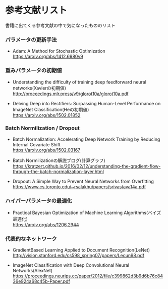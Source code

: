 # 参考文献リスト

書籍に出てくる参考文献の中で気になったもののリスト

### パラメータの更新手法
- Adam: A Method for Stochastic Optimization  
  https://arxiv.org/abs/1412.6980v9

### 重みパラメータの初期値
- Understanding the difficulty of training deep feedforward neural networks(Xavierの初期値)  
  http://proceedings.mlr.press/v9/glorot10a/glorot10a.pdf

- Delving Deep into Rectifiers: Surpassing Human-Level Performance on ImageNet Classification(Heの初期値)  
  https://arxiv.org/abs/1502.01852

### Batch Normilization / Dropout
- Batch Normalization: Accelerating Deep Network Training by Reducing Internal Covariate Shift  
  https://arxiv.org/abs/1502.03167

- Batch Normilizationの解説ブログ(計算グラフ)  
  https://kratzert.github.io/2016/02/12/understanding-the-gradient-flow-through-the-batch-normalization-layer.html

- Dropout: A Simple Way to Prevent Neural Networks from Overfitting  
  https://www.cs.toronto.edu/~rsalakhu/papers/srivastava14a.pdf  

### ハイパーパラメータの最適化
- Practical Bayesian Optimization of Machine Learning Algorithms(ベイズ最適化)  
  https://arxiv.org/abs/1206.2944  

### 代表的なネットワーク
- GradientBased Learning Applied to Document Recognition(LeNet)  
  http://vision.stanford.edu/cs598_spring07/papers/Lecun98.pdf

- ImageNet Classification with Deep Convolutional Neural Networks(AlexNet)  
  https://proceedings.neurips.cc/paper/2012/file/c399862d3b9d6b76c8436e924a68c45b-Paper.pdf

